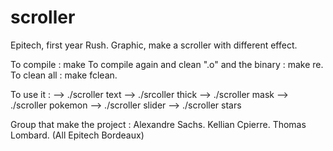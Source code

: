 # scroller
Epitech, first year Rush. Graphic, make a scroller with different effect.

To compile : make To compile again and clean ".o" and the binary : make re. To clean all : make fclean.

To use it : 
              --> ./scroller text
              --> ./srcoller thick
              --> ./scroller mask
              --> ./scroller pokemon
              --> ./scroller slider
              --> ./scroller stars

Group that make the project :
Alexandre Sachs.
Kellian Cpierre.
Thomas Lombard.
(All Epitech Bordeaux)
